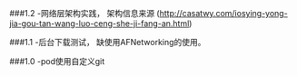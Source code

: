 ###1.2
-网络层架构实践，  架构信息来源 (http://casatwy.com/iosying-yong-jia-gou-tan-wang-luo-ceng-she-ji-fang-an.html)

###1.1
-后台下载测试，  缺使用AFNetworking的使用。

###1.0
-pod使用自定义git